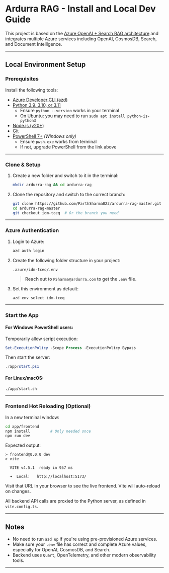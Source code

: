# Ardurra RAG - Install and Local Dev Guide
 
This project is based on the [Azure OpenAI + Search RAG architecture](https://github.com/Azure-Samples/azure-search-openai-demo) and integrates multiple Azure services including OpenAI, CosmosDB, Search, and Document Intelligence.
 
---
 
## Local Environment Setup
 
### Prerequisites
 
Install the following tools:
 
- [Azure Developer CLI (azd)](https://aka.ms/azure-dev/install)
- [Python 3.9, 3.10, or 3.11](https://www.python.org/downloads/)
  - Ensure `python --version` works in your terminal
  - On Ubuntu: you may need to run `sudo apt install python-is-python3`
- [Node.js (v20+)](https://nodejs.org/download/)
- [Git](https://git-scm.com/downloads)
- [PowerShell 7+](https://github.com/powershell/powershell) *(Windows only)*
  - Ensure `pwsh.exe` works from terminal
  - If not, upgrade PowerShell from the link above
 
---
 
### Clone & Setup
 
1. Create a new folder and switch to it in the terminal:
 
   ```bash
   mkdir ardurra-rag && cd ardurra-rag
   ```
 
2. Clone the repository and switch to the correct branch:
 
   ```bash
   git clone https://github.com/ParthSharma023/ardurra-rag-master.git
   cd ardurra-rag-master
   git checkout idm-tceq  # Or the branch you need
   ```
 
---
 
### Azure Authentication
 
1. Login to Azure:
 
   ```bash
   azd auth login
   ```
 
2. Create the following folder structure in your project:
 
   ```
   .azure/idm-tceq/.env
   ```
 
   > **Reach out to `PSharma@ardurra.com` to get the `.env` file.**
 
3. Set this environment as default:
 
   ```bash
   azd env select idm-tceq
   ```
 
---
 
### Start the App
 
#### For Windows PowerShell users:
 
Temporarily allow script execution:
 
```powershell
Set-ExecutionPolicy -Scope Process -ExecutionPolicy Bypass
```
 
Then start the server:
 
```powershell
./app/start.ps1
```
 
#### For Linux/macOS:
 
```bash
./app/start.sh
```
 
---
 
### Frontend Hot Reloading (Optional)
 
In a new terminal window:
 
```bash
cd app/frontend
npm install         # Only needed once
npm run dev
```
 
Expected output:
 
```shell
> frontend@0.0.0 dev
> vite
 
  VITE v4.5.1  ready in 957 ms
 
  ➜  Local:   http://localhost:5173/
```
 
Visit that URL in your browser to see the live frontend. Vite will auto-reload on changes.
 
All backend API calls are proxied to the Python server, as defined in `vite.config.ts`.
 
---
 
## Notes
 
- No need to run `azd up` if you're using pre-provisioned Azure services.
- Make sure your `.env` file has correct and complete Azure values, especially for OpenAI, CosmosDB, and Search.
- Backend uses `Quart`, OpenTelemetry, and other modern observability tools.
 
---